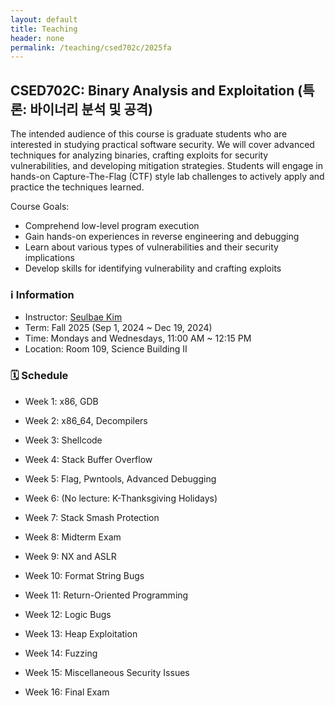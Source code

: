 ```yaml
---
layout: default
title: Teaching
header: none
permalink: /teaching/csed702c/2025fa
---
```


## CSED702C: Binary Analysis and Exploitation (특론: 바이너리 분석 및 공격)

The intended audience of this course is graduate students who are interested
in studying practical software security. We will cover advanced techniques
for analyzing binaries, crafting exploits for security vulnerabilities, and
developing mitigation strategies. Students will engage in hands-on
Capture-The-Flag (CTF) style lab challenges to actively apply and practice
the techniques learned.

Course Goals:
- Comprehend low-level program execution
- Gain hands-on experiences in reverse engineering and debugging
- Learn about various types of vulnerabilities and their security implications
- Develop skills for identifying vulnerability and crafting exploits

### ℹ️ Information
* Instructor: [Seulbae Kim](https://seulbae-security.github.io)
* Term: Fall 2025 (Sep 1, 2024 ~ Dec 19, 2024)
* Time: Mondays and Wednesdays, 11:00 AM ~ 12:15 PM
* Location: Room 109, Science Building II

### 🗓️ Schedule

- Week 1: x86, GDB
- Week 2: x86_64, Decompilers
- Week 3: Shellcode
- Week 4: Stack Buffer Overflow
- Week 5: Flag, Pwntools, Advanced Debugging
- Week 6: (No lecture: K-Thanksgiving Holidays)
- Week 7: Stack Smash Protection
- Week 8: Midterm Exam

- Week 9: NX and ASLR
- Week 10: Format String Bugs
- Week 11: Return-Oriented Programming
- Week 12: Logic Bugs
- Week 13: Heap Exploitation
- Week 14: Fuzzing
- Week 15: Miscellaneous Security Issues
- Week 16: Final Exam

